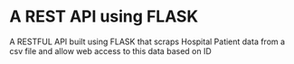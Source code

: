 # A REST API using FLASK
 A RESTFUL API built using FLASK that scraps Hospital Patient data from a csv file and allow web access to this data based on ID 
